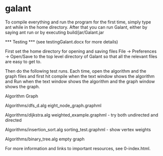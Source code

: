 galant
======
To compile everything and run the program for the first time, simply type
ant
while in the home directory.
After that you can run Galant, either by saying
ant run
or by executing
build/jar/Galant.jar

*** Testing *** (see testingGalant.docx for more details)

First set the home directory for opening and saving files
      File -> Preferences -> Open/Save
to the top level directory of Galant so that all the relevant files
are easy to get to.

Then do the following test runs. Each time, open the algorithm and the graph
files and first hit compile when the text window shows the algorithm and Run
when the text window shows the algorithm and the graph window shows the
graph.

Algorithm                                     Graph

Algorithms/dfs_d.alg                            eight_node_graph.graphml

Algorithms/dijkstra.alg                         weighted_example.graphml
     - try both undirected and directed

Algorithms/insertion_sort.alg                   sorting_test.graphml
     - show vertex weights

Algorithms/binary_tree.alg                      empty graph

For more information and links to important resources, see 0-index.html.




